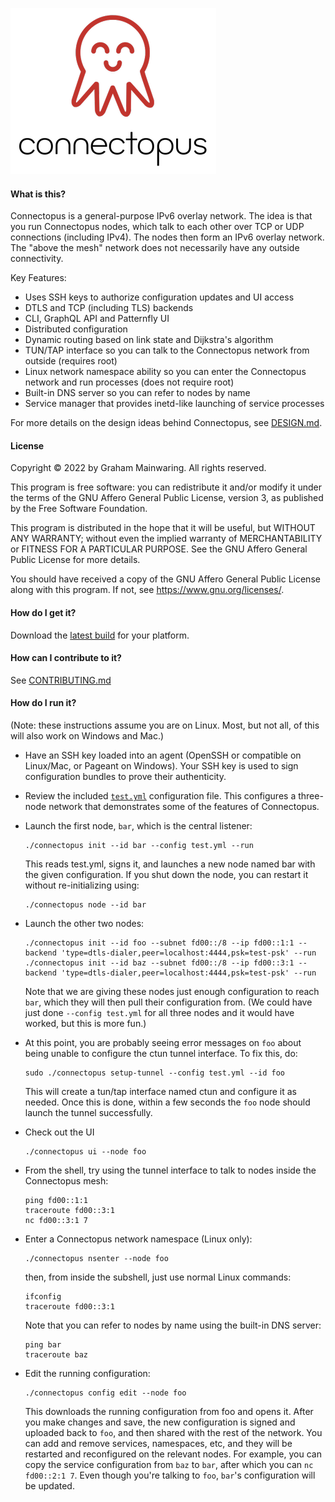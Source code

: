 ![Connectopus](./docs/logo.png)

#### What is this?

Connectopus is a general-purpose IPv6 overlay network.  The idea is that you run Connectopus nodes, which talk to each other over TCP or UDP connections (including IPv4).  The nodes then form an IPv6 overlay network.  The "above the mesh" network does not necessarily have any outside connectivity.

Key Features:

* Uses SSH keys to authorize configuration updates and UI access
* DTLS and TCP (including TLS) backends
* CLI, GraphQL API and Patternfly UI
* Distributed configuration
* Dynamic routing based on link state and Dijkstra's algorithm
* TUN/TAP interface so you can talk to the Connectopus network from outside (requires root)
* Linux network namespace ability so you can enter the Connectopus network and run processes (does not require root)
* Built-in DNS server so you can refer to nodes by name
* Service manager that provides inetd-like launching of service processes

For more details on the design ideas behind Connectopus, see [DESIGN.md](./docs/DESIGN.md).

#### License

Copyright © 2022 by Graham Mainwaring.  All rights reserved.

This program is free software: you can redistribute it and/or modify it under the terms of the GNU Affero General Public License, version 3, as published by the Free Software Foundation.

This program is distributed in the hope that it will be useful, but WITHOUT ANY WARRANTY; without even the implied warranty of MERCHANTABILITY or FITNESS FOR A PARTICULAR PURPOSE. See the GNU Affero General Public License for more details.

You should have received a copy of the GNU Affero General Public License along with this program. If not, see <https://www.gnu.org/licenses/>.

#### How do I get it?

Download the [latest build](https://github.com/ghjm/connectopus/releases/tag/latest) for your platform.

#### How can I contribute to it?

See [CONTRIBUTING.md](./CONTRIBUTING.md)

#### How do I run it?

(Note: these instructions assume you are on Linux.  Most, but not all, of this will also work on Windows and Mac.)

* Have an SSH key loaded into an agent (OpenSSH or compatible on Linux/Mac, or Pageant on Windows).  Your SSH key is used to sign configuration bundles to prove their authenticity.

* Review the included [`test.yml`](./test.yml) configuration file.  This configures a three-node network that demonstrates some of the features of Connectopus.

* Launch the first node, `bar`, which is the central listener:
  ```
  ./connectopus init --id bar --config test.yml --run
  ```
  This reads test.yml, signs it, and launches a new node named bar with the given configuration.  If you shut down the node, you can restart it without re-initializing using:
  ```
  ./connectopus node --id bar
  ```

* Launch the other two nodes:
  ```
  ./connectopus init --id foo --subnet fd00::/8 --ip fd00::1:1 --backend 'type=dtls-dialer,peer=localhost:4444,psk=test-psk' --run
  ./connectopus init --id baz --subnet fd00::/8 --ip fd00::3:1 --backend 'type=dtls-dialer,peer=localhost:4444,psk=test-psk' --run
  ```
  Note that we are giving these nodes just enough configuration to reach `bar`, which they will then pull their configuration from.  (We could have just done `--config test.yml` for all three nodes and it would have worked, but this is more fun.)

* At this point, you are probably seeing error messages on `foo` about being unable to configure the ctun tunnel interface.  To fix this, do:
  ```
  sudo ./connectopus setup-tunnel --config test.yml --id foo
  ```
  This will create a tun/tap interface named ctun and configure it as needed.  Once this is done, within a few seconds the `foo` node should launch the tunnel successfully.

* Check out the UI
  ```
  ./connectopus ui --node foo
  ```

* From the shell, try using the tunnel interface to talk to nodes inside the Connectopus mesh:
  ```
  ping fd00::1:1
  traceroute fd00::3:1
  nc fd00::3:1 7
  ```

* Enter a Connectopus network namespace (Linux only):
  ```
  ./connectopus nsenter --node foo
  ```
  then, from inside the subshell, just use normal Linux commands:
  ```
  ifconfig
  traceroute fd00::3:1
  ```
  Note that you can refer to nodes by name using the built-in DNS server:
  ```
  ping bar
  traceroute baz
  ```

* Edit the running configuration:
  ```
  ./connectopus config edit --node foo
  ```
  This downloads the running configuration from foo and opens it.  After you make changes and save, the new configuration is signed and uploaded back to `foo`, and then shared with the rest of the network.  You can add and remove services, namespaces, etc, and they will be restarted and reconfigured on the relevant nodes.  For example, you can copy the service configuration from `baz` to `bar`, after which you can `nc fd00::2:1 7`.  Even though you're talking to `foo`, `bar`'s configuration will be updated.

